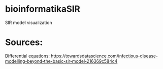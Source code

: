 # bioinformatikaSIR
SIR model visualization

# Sources:
Differential equations: https://towardsdatascience.com/infectious-disease-modelling-beyond-the-basic-sir-model-216369c584c4
